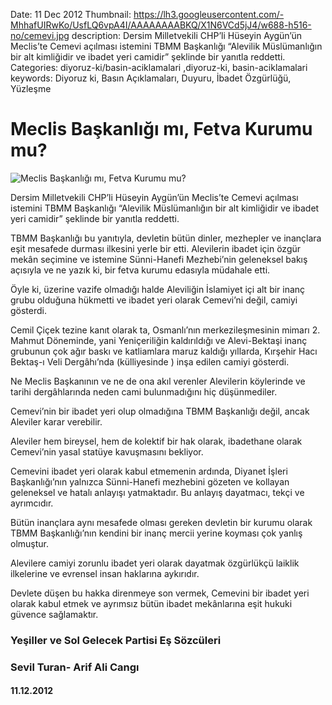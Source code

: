 Date: 11 Dec 2012
Thumbnail: https://lh3.googleusercontent.com/-MhhafUIRwKo/UsfLQ6vpA4I/AAAAAAAABKQ/X1N6VCd5jJ4/w688-h516-no/cemevi.jpg
description: Dersim Milletvekili CHP’li Hüseyin Aygün’ün Meclis’te Cemevi açılması istemini TBMM Başkanlığı “Alevilik Müslümanlığın bir alt kimliğidir ve ibadet yeri camidir” şeklinde bir yanıtla reddetti.
Categories: diyoruz-ki/basin-aciklamalari ,diyoruz-ki, basin-aciklamalari
keywords: Diyoruz ki, Basın Açıklamaları, Duyuru, İbadet Özgürlüğü, Yüzleşme

# Meclis Başkanlığı mı, Fetva Kurumu mu?

![Meclis Başkanlığı mı, Fetva Kurumu mu?](https://lh3.googleusercontent.com/-MhhafUIRwKo/UsfLQ6vpA4I/AAAAAAAABKQ/X1N6VCd5jJ4/w688-h516-no/cemevi.jpg)


Dersim Milletvekili CHP’li Hüseyin Aygün’ün Meclis’te Cemevi açılması istemini TBMM Başkanlığı “Alevilik Müslümanlığın bir alt kimliğidir ve ibadet yeri camidir” şeklinde bir yanıtla reddetti.

TBMM Başkanlığı bu yanıtıyla, devletin bütün dinler, mezhepler ve inançlara eşit mesafede durması ilkesini yerle bir etti. Alevilerin ibadet için özgür mekân seçimine ve istemine Sünni-Hanefi Mezhebi’nin geleneksel bakış açısıyla ve ne yazık ki, bir fetva kurumu edasıyla müdahale etti.

Öyle ki, üzerine vazife olmadığı halde Aleviliğin İslamiyet içi alt bir inanç grubu olduğuna hükmetti ve ibadet yeri olarak Cemevi’ni değil, camiyi gösterdi.

Cemil Çiçek tezine kanıt olarak ta, Osmanlı’nın merkezileşmesinin mimarı 2. Mahmut Döneminde, yani Yeniçeriliğin kaldırıldığı ve Alevi-Bektaşi inanç grubunun çok ağır baskı ve katliamlara maruz kaldığı yıllarda, Kırşehir Hacı Bektaş-ı Veli Dergâhı’nda (külliyesinde ) inşa edilen camiyi gösterdi.

Ne Meclis Başkanının ve ne de ona akıl verenler Alevilerin köylerinde ve tarihi dergâhlarında neden cami bulunmadığını hiç düşünmediler.

Cemevi’nin bir ibadet yeri olup olmadığına TBMM Başkanlığı değil, ancak Aleviler karar verebilir.  

Aleviler hem bireysel, hem de kolektif bir hak olarak, ibadethane olarak Cemevi’nin yasal statüye kavuşmasını bekliyor.  

Cemevini ibadet yeri olarak kabul etmemenin ardında,  Diyanet İşleri Başkanlığı’nın yalnızca Sünni-Hanefi mezhebini gözeten ve kollayan geleneksel ve hatalı anlayışı yatmaktadır. Bu anlayış dayatmacı, tekçi ve ayrımcıdır.

Bütün inançlara aynı mesafede olması gereken devletin bir kurumu olarak TBMM Başkanlığı’nın kendini bir inanç mercii yerine koyması çok yanlış olmuştur.

Alevilere camiyi zorunlu ibadet yeri olarak dayatmak özgürlükçü laiklik ilkelerine ve evrensel insan haklarına aykırıdır.

Devlete düşen bu hakka direnmeye son vermek, Cemevini bir ibadet yeri olarak kabul etmek ve ayrımsız bütün ibadet mekânlarına eşit hukuki güvence sağlamaktır.

 
 
### Yeşiller ve Sol Gelecek Partisi Eş Sözcüleri
### Sevil Turan- Arif Ali Cangı

#### 11.12.2012
